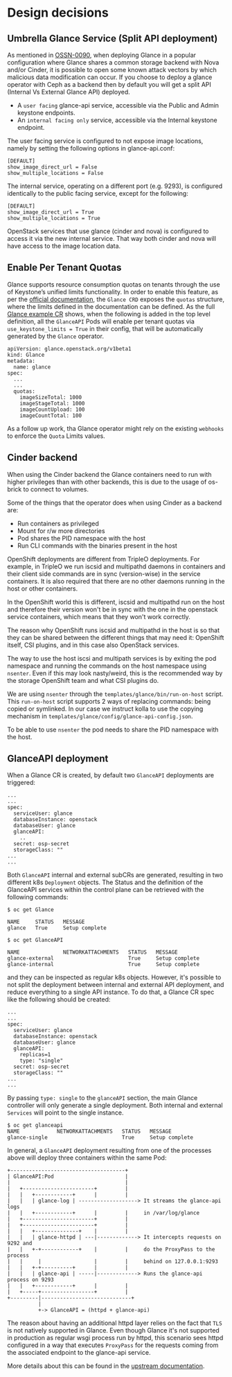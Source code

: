# Design decisions

## Umbrella Glance Service (Split API deployment)

As mentioned in [OSSN-0090](https://wiki.openstack.org/wiki/OSSN/OSSN-0090),
when deploying Glance in a popular configuration where Glance shares a
common storage backend with Nova and/or Cinder, it is possible to open some
known attack vectors by which malicious data modification can occur. If you
choose to deploy a glance operator with Ceph as a backend then by default you
will get a split API (Internal Vs External Glance API) deployed.

- A ``user facing`` glance-api service, accessible via the Public and Admin
keystone endpoints.
- An ``internal facing only`` service, accessible via
the Internal keystone endpoint.

The user facing service is configured to not expose image locations, namely by
setting the following options in glance-api.conf:

```editorconfig
[DEFAULT]
show_image_direct_url = False
show_multiple_locations = False
```

The internal service, operating on a different port (e.g. 9293), is configured
identically to the public facing service, except for the following:

```editorconfig
[DEFAULT]
show_image_direct_url = True
show_multiple_locations = True
```

OpenStack services that use glance (cinder and nova) is configured to access
it via the new internal service. That way both cinder and nova will have
access to the image location data.


## Enable Per Tenant Quotas

Glance supports resource consumption quotas on tenants through the use of
Keystone’s unified limits functionality. In order to enable this feature, as
per the [official
documentation](https://docs.openstack.org/glance/latest/admin/quotas.html), the
`Glance CRD` exposes the `quotas` structure, where the limits defined in the
documentation can be defined. As the full [Glance example
CR](https://github.com/openstack-k8s-operators/glance-operator/blob/main/config/samples/glance_v1beta1_glance_quota.yaml)
shows, when the following is added in the top level definition, all the
`GlanceAPI` Pods will enable per tenant quotas via `use_keystone_limits =
True` in their config, that will be automatically generated by the `Glance`
operator.

```
apiVersion: glance.openstack.org/v1beta1
kind: Glance
metadata:
  name: glance
spec:
  ...
  ...
  quotas:
    imageSizeTotal: 1000
    imageStageTotal: 1000
    imageCountUpload: 100
    imageCountTotal: 100
```

As a follow up work, tha Glance operator might rely on the existing `webhooks`
to enforce the `Quota` Limits values.

## Cinder backend

When using the Cinder backend the Glance containers need to run with higher
privileges than with other backends, this is due to the usage of os-brick to
connect to volumes.

Some of the things that the operator does when using Cinder as a backend are:

- Run containers as privileged
- Mount for r/w more directories
- Pod shares the PID namespace with the host
- Run CLI commands with the binaries present in the host

OpenShift deployments are different from TripleO deployments.  For example, in
TripleO we run iscsid and multipathd daemons in containers and their client
side commands are in sync (version-wise) in the service containers.  It is also
required that there are no other daemons running in the host or other
containers.

In the OpenShift world this is different, iscsid and multipathd run on the host
and therefore their version won't be in sync with the one in the openstack
service containers, which means that they won't work correctly.

The reason why OpenShift runs iscsid and multipathd in the host is so that they
can be shared between the different things that may need it: OpenShift itself,
CSI plugins, and in this case also OpenStack services.

The way to use the host iscsi and multipath services is by exiting the pod
namespace and running the commands on the host namespace using `nsenter`. Even
if this may look nasty/weird, this is the recommended way by the storage
OpenShift team and what CSI plugins do.

We are using `nsenter` through the `templates/glance/bin/run-on-host` script.
This `run-on-host` script supports 2 ways of replacing commands: being copied
or symlinked. In our case we instruct kolla to use the copying mechanism in
`templates/glance/config/glance-api-config.json`.

To be able to use `nsenter` the pod needs to share the PID namespace with the
host.


## GlanceAPI deployment

When a Glance CR is created, by default two `GlanceAPI` deployments are triggered:

```
...
...
spec:
  serviceUser: glance
  databaseInstance: openstack
  databaseUser: glance
  glanceAPI:
    ..
  secret: osp-secret
  storageClass: ""
...
...
```

Both `GlanceAPI` internal and external subCRs are generated, resulting in two
different k8s `Deployment` objects.
The Status and the definition of the GlanceAPI services within the control plane
can be retrieved with the following commands:

```
$ oc get Glance

NAME     STATUS   MESSAGE
glance   True     Setup complete

$ oc get GlanceAPI

NAME              NETWORKATTACHMENTS   STATUS   MESSAGE
glance-external                        True     Setup complete
glance-internal                        True     Setup complete
```

and they can be inspected as regular k8s objects.
However, it's possible to not split the deployment between internal and external
API deployment, and reduce everything to a single API instance.
To do that, a Glance CR spec like the following should be created:

```
...
...
spec:
  serviceUser: glance
  databaseInstance: openstack
  databaseUser: glance
  glanceAPI:
    replicas=1
    type: "single"
  secret: osp-secret
  storageClass: ""
...
...
```

By passing `type: single` to the `glanceAPI` section, the main Glance controller
will only generate a single deployment. Both internal and external `Services`
will point to the single instance.

```
$ oc get glanceapi
NAME            NETWORKATTACHMENTS   STATUS   MESSAGE
glance-single                        True     Setup complete
```

In general, a `GlanceAPI` deployment resulting from one of the processes above
will deploy three containers within the same Pod:

```
+-------------------------------------+
| GlanceAPI:Pod                       |
|                                     |
|   +-----------------------+         |
|   |   +------------+      |         |
|   |   | glance-log | -------------------> It streams the glance-api logs
|   |   +------------+      |         |     in /var/log/glance
|   +-----------------------+         |
|   +-----------------------+         |
|   |   +--------------+    |         |
|   |   | glance-httpd | ---|-------------> It intercepts requests on 9292 and
|   |   +-+------------+    |         |     do the ProxyPass to the process
|   |     |                 |         |     behind on 127.0.0.1:9293
|   |   +-+----------+      |         |
|   |   | glance-api | -----|-------------> Runs the glance-api process on 9293
|   |   +------------+      |         |
|   +-----+-----------------+         |
+---------|-----------------------------+
          |
          +-> GlanceAPI = (httpd + glance-api)
```

The reason about having an additional httpd layer relies on the fact that
`TLS` is not natively supported in Glance.
Even though Glance it's not supported in production as regular wsgi process
run by httpd, this scenario sees httpd configured in a way that executes
`ProxyPass` for the requests coming from the associated endpoint to the
glance-api service.

More details about this can be found in the
[upstream documentation](https://docs.openstack.org/glance/latest/admin/apache-httpd.html).
